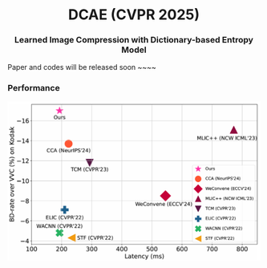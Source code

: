 <div align="center">
<h1>DCAE (CVPR 2025)</h1>
<h3>Learned Image Compression with Dictionary-based Entropy Model</h3>

</div>

Paper and codes will be released soon ~~~~


### Performance
![image](assets/Rate_speed_comparison_on_Kodak.PNG)

